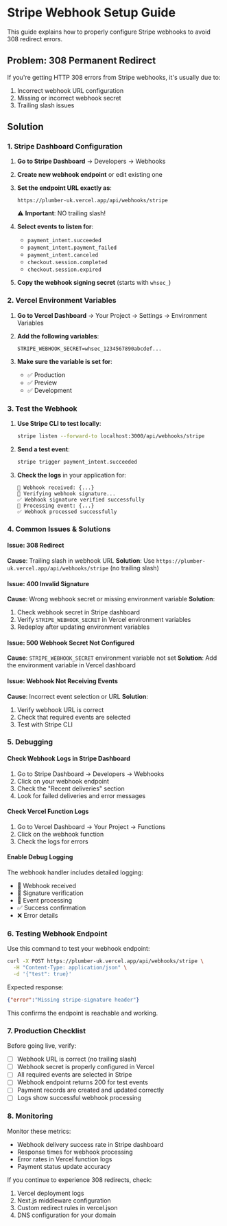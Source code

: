 # Stripe Webhook Setup Guide

This guide explains how to properly configure Stripe webhooks to avoid 308 redirect errors.

## Problem: 308 Permanent Redirect

If you're getting HTTP 308 errors from Stripe webhooks, it's usually due to:
1. Incorrect webhook URL configuration
2. Missing or incorrect webhook secret
3. Trailing slash issues

## Solution

### 1. Stripe Dashboard Configuration

1. **Go to Stripe Dashboard** → Developers → Webhooks
2. **Create new webhook endpoint** or edit existing one
3. **Set the endpoint URL exactly as**:
   ```
   https://plumber-uk.vercel.app/api/webhooks/stripe
   ```
   ⚠️ **Important**: NO trailing slash!

4. **Select events to listen for**:
   - `payment_intent.succeeded`
   - `payment_intent.payment_failed`
   - `payment_intent.canceled`
   - `checkout.session.completed`
   - `checkout.session.expired`

5. **Copy the webhook signing secret** (starts with `whsec_`)

### 2. Vercel Environment Variables

1. **Go to Vercel Dashboard** → Your Project → Settings → Environment Variables
2. **Add the following variables**:

   ```
   STRIPE_WEBHOOK_SECRET=whsec_1234567890abcdef...
   ```

3. **Make sure the variable is set for**:
   - ✅ Production
   - ✅ Preview
   - ✅ Development

### 3. Test the Webhook

1. **Use Stripe CLI to test locally**:
   ```bash
   stripe listen --forward-to localhost:3000/api/webhooks/stripe
   ```

2. **Send a test event**:
   ```bash
   stripe trigger payment_intent.succeeded
   ```

3. **Check the logs** in your application for:
   ```
   🔔 Webhook received: {...}
   🔐 Verifying webhook signature...
   ✅ Webhook signature verified successfully
   🔄 Processing event: {...}
   ✅ Webhook processed successfully
   ```

### 4. Common Issues & Solutions

#### Issue: 308 Redirect
**Cause**: Trailing slash in webhook URL
**Solution**: Use `https://plumber-uk.vercel.app/api/webhooks/stripe` (no trailing slash)

#### Issue: 400 Invalid Signature
**Cause**: Wrong webhook secret or missing environment variable
**Solution**: 
1. Check webhook secret in Stripe dashboard
2. Verify `STRIPE_WEBHOOK_SECRET` in Vercel environment variables
3. Redeploy after updating environment variables

#### Issue: 500 Webhook Secret Not Configured
**Cause**: `STRIPE_WEBHOOK_SECRET` environment variable not set
**Solution**: Add the environment variable in Vercel dashboard

#### Issue: Webhook Not Receiving Events
**Cause**: Incorrect event selection or URL
**Solution**: 
1. Verify webhook URL is correct
2. Check that required events are selected
3. Test with Stripe CLI

### 5. Debugging

#### Check Webhook Logs in Stripe Dashboard
1. Go to Stripe Dashboard → Developers → Webhooks
2. Click on your webhook endpoint
3. Check the "Recent deliveries" section
4. Look for failed deliveries and error messages

#### Check Vercel Function Logs
1. Go to Vercel Dashboard → Your Project → Functions
2. Click on the webhook function
3. Check the logs for errors

#### Enable Debug Logging
The webhook handler includes detailed logging:
- 🔔 Webhook received
- 🔐 Signature verification
- 🔄 Event processing
- ✅ Success confirmation
- ❌ Error details

### 6. Testing Webhook Endpoint

Use this command to test your webhook endpoint:

```bash
curl -X POST https://plumber-uk.vercel.app/api/webhooks/stripe \
  -H "Content-Type: application/json" \
  -d '{"test": true}'
```

Expected response:
```json
{"error":"Missing stripe-signature header"}
```

This confirms the endpoint is reachable and working.

### 7. Production Checklist

Before going live, verify:

- [ ] Webhook URL is correct (no trailing slash)
- [ ] Webhook secret is properly configured in Vercel
- [ ] All required events are selected in Stripe
- [ ] Webhook endpoint returns 200 for test events
- [ ] Payment records are created and updated correctly
- [ ] Logs show successful webhook processing

### 8. Monitoring

Monitor these metrics:
- Webhook delivery success rate in Stripe dashboard
- Response times for webhook processing
- Error rates in Vercel function logs
- Payment status update accuracy

If you continue to experience 308 redirects, check:
1. Vercel deployment logs
2. Next.js middleware configuration
3. Custom redirect rules in vercel.json
4. DNS configuration for your domain 